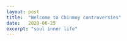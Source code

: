 ```yaml
---
layout: post
title:  "Welcome to Chinmoy controversies"
date:   2020-06-25
excerpt: "soul inner life"
---
```

